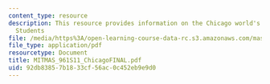 ```yaml
---
content_type: resource
description: This resource provides information on the Chicago world's fair by MIT
  Students
file: /media/https%3A/open-learning-course-data-rc.s3.amazonaws.com/mas-961-networks-complexity-and-its-applications-spring-2011/92db83857b1833cf56ac0c452eb9e9d0_MITMAS_961S11_ChicagoFINAL.pdf
file_type: application/pdf
resourcetype: Document
title: MITMAS_961S11_ChicagoFINAL.pdf
uid: 92db8385-7b18-33cf-56ac-0c452eb9e9d0
---
```

